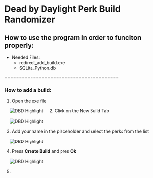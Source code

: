 # Dead by Daylight Perk Build Randomizer

## How to use the program in order to funciton properly:

- Needed Files:
    - redirect_add_build.exe
    - SQLite_Python.db

========================================

### How to add a build:

1. Open the exe file

*ㅤ*
    ![DBD Highlight](C:\../read_me_images/perk.png "DBD Highlight")
*ㅤ*
2. Click on the New Build Tab

*ㅤ*
    ![DBD Highlight](C:\../read_me_images/start.jpg "DBD Highlight")
*ㅤ*

3. Add your name in the placeholder and select the perks from the list

*ㅤ*
    ![DBD Highlight](C:\../read_me_images/3.jpg "DBD Highlight")
*ㅤ*

4. Press **Create Build** and pres **Ok**
 
*ㅤ*
    ![DBD Highlight](C:\../read_me_images/4.png "DBD Highlight")
*ㅤ*

5. 